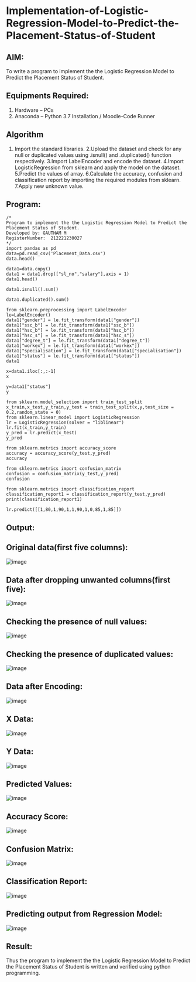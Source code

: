 # Implementation-of-Logistic-Regression-Model-to-Predict-the-Placement-Status-of-Student

## AIM:
To write a program to implement the the Logistic Regression Model to Predict the Placement Status of Student.

## Equipments Required:
1. Hardware – PCs
2. Anaconda – Python 3.7 Installation / Moodle-Code Runner

## Algorithm
1. Import the standard libraries.
2.Upload the dataset and check for any null or duplicated values using .isnull() and .duplicated() function respectively.
3.Import LabelEncoder and encode the dataset.
4.Import LogisticRegression from sklearn and apply the model on the dataset.
5.Predict the values of array.
6.Calculate the accuracy, confusion and classification report by importing the required modules from sklearn.
7.Apply new unknown value. 

## Program:
```
/*
Program to implement the the Logistic Regression Model to Predict the Placement Status of Student.
Developed by: GAUTHAM M
RegisterNumber:  212221230027
*/
import pandas as pd
data=pd.read_csv('Placement_Data.csv')
data.head()

data1=data.copy()
data1 = data1.drop(["sl_no","salary"],axis = 1)
data1.head()

data1.isnull().sum()

data1.duplicated().sum()

from sklearn.preprocessing import LabelEncoder
le=LabelEncoder()
data1["gender"] = le.fit_transform(data1["gender"])
data1["ssc_b"] = le.fit_transform(data1["ssc_b"])
data1["hsc_b"] = le.fit_transform(data1["hsc_b"])
data1["hsc_s"] = le.fit_transform(data1["hsc_s"])
data1["degree_t"] = le.fit_transform(data1["degree_t"])
data1["workex"] = le.fit_transform(data1["workex"])
data1["specialisation"] = le.fit_transform(data1["specialisation"])
data1["status"] = le.fit_transform(data1["status"])
data1

x=data1.iloc[:,:-1]
x

y=data1["status"]
y

from sklearn.model_selection import train_test_split
x_train,x_test,y_train,y_test = train_test_split(x,y,test_size = 0.2,random_state = 0)
from sklearn.linear_model import LogisticRegression
lr = LogisticRegression(solver = "liblinear") 
lr.fit(x_train,y_train)
y_pred = lr.predict(x_test)
y_pred

from sklearn.metrics import accuracy_score
accuracy = accuracy_score(y_test,y_pred)
accuracy

from sklearn.metrics import confusion_matrix
confusion = confusion_matrix(y_test,y_pred)
confusion

from sklearn.metrics import classification_report
classification_report1 = classification_report(y_test,y_pred)
print(classification_report1)

lr.predict([[1,80,1,90,1,1,90,1,0,85,1,85]])
```

## Output:

## Original data(first five columns):
![image](https://user-images.githubusercontent.com/94810884/167667281-dfee026d-b6a4-49f8-9db2-b193c3948a11.png)

## Data after dropping unwanted columns(first five):
![image](https://user-images.githubusercontent.com/94810884/167667490-5a669fab-94df-4c0b-943c-6f22ffaf7e06.png)

## Checking the presence of null values:
![image](https://user-images.githubusercontent.com/94810884/167667599-87660ca9-894c-498f-b2d8-f87c093893ae.png)

## Checking the presence of duplicated values:
![image](https://user-images.githubusercontent.com/94810884/167667710-eda42f5a-0740-4db2-8cc1-3040184f133a.png)

## Data after Encoding:
![image](https://user-images.githubusercontent.com/94810884/167669140-718f9055-0243-4c92-95c0-22d337a94c77.png)

## X Data:
![image](https://user-images.githubusercontent.com/94810884/167668108-e0ce7ebd-d57c-4a3b-aa3c-d6010eedba53.png)

## Y Data:
![image](https://user-images.githubusercontent.com/94810884/167668213-78f799d5-8691-49f5-b51f-179ff152c6bf.png)

## Predicted Values:
![image](https://user-images.githubusercontent.com/94810884/167668309-f5d485fe-2995-4cbe-8192-4078d04a3c91.png)

## Accuracy Score:
![image](https://user-images.githubusercontent.com/94810884/167668432-668e7f3d-eacf-4aac-a067-03245d19c6f5.png)

## Confusion Matrix:
![image](https://user-images.githubusercontent.com/94810884/167668587-2f3f2754-88f1-46a4-b526-a60bb9629d4a.png)

## Classification Report:
![image](https://user-images.githubusercontent.com/94810884/167668691-46788d79-ed78-4d24-85a3-05d178dd9a0a.png)

## Predicting output from Regression Model:
![image](https://user-images.githubusercontent.com/94810884/167668809-1db2c666-7252-486c-9755-8271a3bc1067.png)



## Result:
Thus the program to implement the the Logistic Regression Model to Predict the Placement Status of Student is written and verified using python programming.
